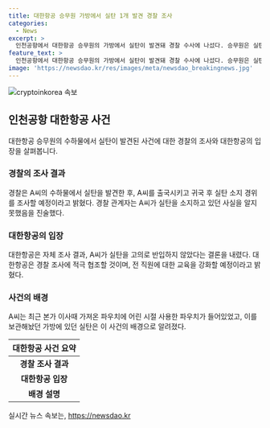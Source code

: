 ```yaml
---
title: 대한항공 승무원 가방에서 실탄 1개 발견 경찰 조사
categories:
  - News
excerpt: >
  인천공항에서 대한항공 승무원의 가방에서 실탄이 발견돼 경찰 수사에 나섰다. 승무원은 실탄을 고의로 반입한 것은 아니라고 주장했고, 대한항공은 이를 확인하고 경찰 수사에 적극 협력할 것이라고 밝혔다. 사람들의 안전에 대한 우려와 함께 대한항공의 조처와 교육 강화에 대한 관심을 불러일으키는 사건으로 보인다.
feature_text: >
  인천공항에서 대한항공 승무원의 가방에서 실탄이 발견돼 경찰 수사에 나섰다. 승무원은 실탄을 고의로 반입한 것은 아니라고 주장했고, 대한항공은 이를 확인하고 경찰 수사에 적극 협력할 것이라고 밝혔다. 사람들의 안전에 대한 우려와 함께 대한항공의 조처와 교육 강화에 대한 관심을 불러일으키는 사건으로 보인다.
image: 'https://newsdao.kr/res/images/meta/newsdao_breakingnews.jpg'
---
```


<p><img src="https://newsdao.kr/res/images/meta/newsdao_breakingnews.jpg" alt="cryptoinkorea 속보" /></p>

<h2 data-ke-size="size26">인천공항 대한항공 사건</h2>

<p data-ke-size="size16">대한항공 승무원의 수하물에서 실탄이 발견된 사건에 대한 경찰의 조사와 대한항공의 입장을 살펴봅니다.</p>

<h3>경찰의 조사 결과</h3>

<p data-ke-size="size16">경찰은 A씨의 수하물에서 실탄을 발견한 후, A씨를 출국시키고 귀국 후 실탄 소지 경위를 조사할 예정이라고 밝혔다. 경찰 관계자는 A씨가 실탄을 소지하고 있던 사실을 알지 못했음을 진술했다.</p>

<h3>대한항공의 입장</h3>

<p data-ke-size="size16">대한항공은 자체 조사 결과, A씨가 실탄을 고의로 반입하지 않았다는 결론을 내렸다. 대한항공은 경찰 조사에 적극 협조할 것이며, 전 직원에 대한 교육을 강화할 예정이라고 밝혔다.</p>

<h3>사건의 배경</h3>

<p data-ke-size="size16">A씨는 최근 본가 이사때 가져온 파우치에 어린 시절 사용한 파우치가 들어있었고, 이를 보관해놨던 가방에 있던 실탄은 이 사건의 배경으로 알려졌다.</p>

<table>
<thead>
<tr>
<th style="text-align: center;">대한항공 사건 요약</th>
</tr>
</thead>
<tbody>
<tr>
<td style="text-align: center; height: 17px;"><b>경찰 조사 결과</b></td>
</tr>
<tr>
<td style="text-align: center; height: 17px;"><b>대한항공 입장</b></td>
</tr>
<tr>
<td style="text-align: center; height: 17px;"><b>배경 설명</b></td>
</tr>
</tbody>
</table>
실시간 뉴스 속보는, <a href="https://newsdao.kr" rel="dofollow">https://newsdao.kr</a>


